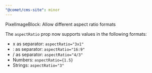 ```yaml
---
"@comet/cms-site": minor
---
```


PixelImageBlock: Allow different aspect ratio formats

The `aspectRatio` prop now supports values in the following formats:

-   x as separator: `aspectRatio="3x1"`
-   : as separator: `aspectRatio="16:9"`
-   / as separator: `aspectRatio="4/3"`
-   Numbers: `aspectRatio={1.5}`
-   Strings: `aspectRatio="3"`
